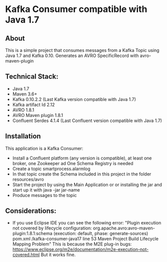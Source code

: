 # Kafka Consumer compatible with Java 1.7

## About

This is a simple project that consumes messages from a Kafka Topic using Java 1.7 and Kafka 0.10.
Generates an AVRO SpecificRecord with avro-maven-plugin

## Technical Stack:

- Java 1.7
- Maven 3.6+
- Kafka 0.10.2.2 (Last Kafka version compatible with Java 1.7)
- Kafka artifact Id  2.12
- AVRO 1.8.1
- AVRO Maven plugin 1.8.1
- Confluent Serdes 4.1.4 (Last Confluent version compatible with Java 1.7)


## Installation
This application is a Kafka Consumer:
- Install a Confluent platform (any version is compatible), at least one broker, one Zookeeper ad One Schema Registry is needed 
- Create a topic smartprocess.alarmlog
- In that topic create the Schema included in this project in the folder resources/avro
- Start the project by using the Main Application or or installing the jar and start up it with java -jar jar-name
- Produce messages to the topic

## Considerations:
- If you use Eclipse IDE you can see the following error:
	"Plugin execution not covered by lifecycle configuration: org.apache.avro:avro-maven-plugin:1.8.1:schema (execution: default, phase: generate-sources)	pom.xml	/kafka-consumer-java17	line 53	Maven Project Build Lifecycle Mapping Problem"
  This is because the M2E plug-in bugs: https://www.eclipse.org/m2e/documentation/m2e-execution-not-covered.html
  But it works fine.
	

